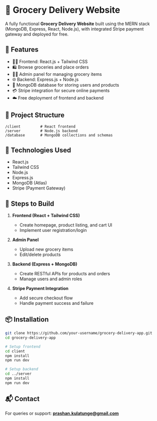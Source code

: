 # 🛒 Grocery Delivery Website

A fully functional **Grocery Delivery Website** built using the MERN stack (MongoDB, Express, React, Node.js), with integrated Stripe payment gateway and deployed for free.

## 🚀 Features

- 🧑‍💻 Frontend: React.js + Tailwind CSS
- 🛍️ Browse groceries and place orders
- 👨‍💼 Admin panel for managing grocery items
- 🌐 Backend: Express.js + Node.js
- 💾 MongoDB database for storing users and products
- 💳 Stripe integration for secure online payments
- ☁️ Free deployment of frontend and backend

## 📁 Project Structure

```
/client         # React frontend
/server         # Node.js backend
/database       # MongoDB collections and schemas
```

## 🔧 Technologies Used

- React.js
- Tailwind CSS
- Node.js
- Express.js
- MongoDB (Atlas)
- Stripe (Payment Gateway)

## 📝 Steps to Build

1. **Frontend (React + Tailwind CSS)**

   - Create homepage, product listing, and cart UI
   - Implement user registration/login

2. **Admin Panel**

   - Upload new grocery items
   - Edit/delete products

3. **Backend (Express + MongoDB)**

   - Create RESTful APIs for products and orders
   - Manage users and admin roles

4. **Stripe Payment Integration**
   - Add secure checkout flow
   - Handle payment success and failure

## 📦 Installation

```bash
git clone https://github.com/your-username/grocery-delivery-app.git
cd grocery-delivery-app

# Setup frontend
cd client
npm install
npm run dev

# Setup backend
cd ../server
npm install
npm run dev
```

## 📬 Contact

For queries or support: **prashan.kulatunge@gmail.com**
